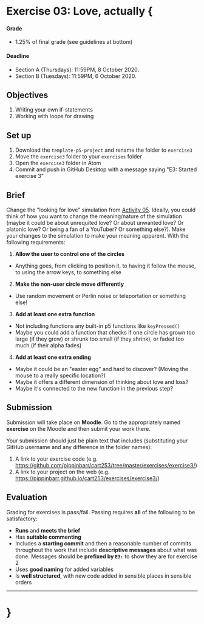 # Exercise 03: Love, actually {

#### Grade
- 1.25% of final grade (see guidelines at bottom)  

#### Deadline
- Section A (Thursdays): 11:59PM, 8 October 2020.
- Section B (Tuesdays): 11:59PM, 6 October 2020.

## Objectives

1. Writing your own if-statements
2. Working with loops for drawing

## Set up

1. Download the `template-p5-project` and rename the folder to `exercise3`
3. Move the `exercise3` folder to your `exercises` folder
4. Open the `exercise3` folder in Atom
5. Commit and push in GitHub Desktop with a message saying "E3: Started exercise 3"

## Brief

Change the "looking for love" simulation from [Activity 05](../activities/05-looking-for-love.md). Ideally, you could think of how you want to change the meaning/nature of the simulation (maybe it could be about unrequited love? Or about unwanted love? Or platonic love? Or being a fan of a YouTuber? Or something else?). Make your changes to the simulation to make your meaning apparent. With the following requirements:

1. __Allow the user to control one of the circles__
  - Anything goes, from clicking to position it, to having it follow the mouse, to using the arrow keys, to something else
2. __Make the non-user circle move differently__
  - Use random movement or Perlin noise or teleportation or something else!
3. __Add at least one extra function__
  - Not including functions any built-in p5 functions like `keyPressed()`
  - Maybe you could add a function that checks if one circle has grown too large (if they grow) or shrunk too small (if they shrink), or faded too much (if their alpha fades)
4. __Add at least one extra ending__
  - Maybe it could be an "easter egg" and hard to discover? (Moving the mouse to a really specific location?)
  - Maybe it offers a different dimension of thinking about love and loss?
  - Maybe it's connected to the new function in the previous step?

## Submission

Submission will take place on __Moodle__. Go to the appropriately named __exercise__ on the Moodle and then submit your work there.

Your submission should just be plain text that includes (substituting your GitHub username and any difference in the folder names):

1. A link to your exercise code (e.g. https://github.com/pippinbarr/cart253/tree/master/exercises/exercise3/)
2. A link to your project on the web (e.g. https://pippinbarr.github.io/cart253/exercises/exercise3/)

## Evaluation

Grading for exercises is pass/fail. Passing requires __all__ of the following to be satisfactory:

- __Runs__ and __meets the brief__
- Has __suitable commenting__
- Includes a __starting commit__ and then a reasonable number of commits throughout the work that include __descriptive messages__ about what was done. Messages should be __prefixed by `E3:`__ to show they are for exercise 2
- Uses __good naming__ for added variables
- Is __well structured__, with new code added in sensible places in sensible orders

---

# }
